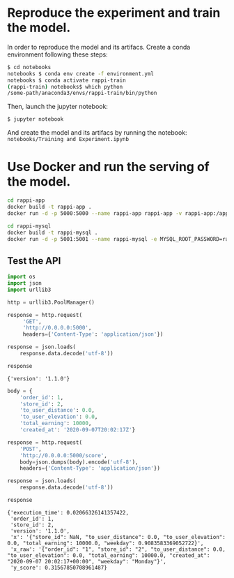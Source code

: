 # Reproduce the experiment and train the model.

In order to reproduce the model and its artifacs.
Create a conda environment following these steps:

```bash
$ cd notebooks
notebooks $ conda env create -f environment.yml
notebooks $ conda activate rappi-train
(rappi-train) notebooks$ which python
/some-path/anaconda3/envs/rappi-train/bin/python
```
Then, launch the jupyter notebook:

```bash
$ jupyter notebook
```

And create the model and its artifacs by running the notebook:
`notebooks/Training and Experiment.ipynb`

# Use Docker and run the serving of the model.

```bash
cd rappi-app
docker build -t rappi-app .
docker run -d -p 5000:5000 --name rappi-app rappi-app -v rappi-app:/app
```

```bash
cd rappi-mysql
docker build -t rappi-mysql .
docker run -d -p 5001:5001 --name rappi-mysql -e MYSQL_ROOT_PASSWORD=rappi-secret rappi-mysql
```

## Test the API

```python
import os
import json
import urllib3

http = urllib3.PoolManager()

response = http.request(
     'GET',
     'http://0.0.0.0:5000',
     headers={'Content-Type': 'application/json'})

response = json.loads(
    response.data.decode('utf-8'))

response
```




    {'version': '1.1.0'}




```python
body = {
    'order_id': 1,
    'store_id': 2,
    'to_user_distance': 0.0,
    'to_user_elevation': 0.0,
    'total_earning': 10000,
    'created_at': '2020-09-07T20:02:17Z'}

response = http.request(
    'POST',
    'http://0.0.0.0:5000/score',
    body=json.dumps(body).encode('utf-8'),
    headers={'Content-Type': 'application/json'})

response = json.loads(
    response.data.decode('utf-8'))

response
```




    {'execution_time': 0.02066326141357422,
     'order_id': 1,
     'store_id': 2,
     'version': '1.1.0',
     'x': '{"store_id": NaN, "to_user_distance": 0.0, "to_user_elevation": 0.0, "total_earning": 10000.0, "weekday": 0.9083583369052722}',
     'x_raw': '{"order_id": "1", "store_id": "2", "to_user_distance": 0.0, "to_user_elevation": 0.0, "total_earning": 10000.0, "created_at": "2020-09-07 20:02:17+00:00", "weekday": "Monday"}',
     'y_score': 0.31567850708961487}
